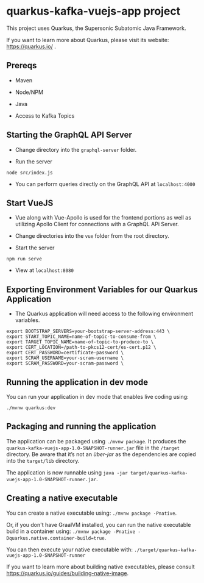 # quarkus-kafka-vuejs-app project

This project uses Quarkus, the Supersonic Subatomic Java Framework.

If you want to learn more about Quarkus, please visit its website: https://quarkus.io/ .

## Prereqs

- Maven

- Node/NPM

- Java

- Access to Kafka Topics

## Starting the GraphQL API Server

- Change directory into the `graphql-server` folder.

- Run the server

```shell
node src/index.js
```

- You can perform queries directly on the GraphQL API at `localhost:4000`

## Start VueJS

- Vue along with Vue-Apollo is used for the frontend portions as well as utilizing Apollo Client for connections with a GraphQL APi Server.

- Change directories into the `vue` folder from the root directory.

- Start the server

```shell
npm run serve
```

- View at `localhost:8080`

## Exporting Environment Variables for our Quarkus Application

- The Quarkus application will need access to the following environment variables.

```shell
export BOOTSTRAP_SERVERS=your-bootstrap-server-address:443 \
export START_TOPIC_NAME=name-of-topic-to-consume-from \
export TARGET_TOPIC_NAME=name-of-topic-to-produce-to \
export CERT_LOCATION=/path-to-pkcs12-cert/es-cert.p12 \
export CERT_PASSWORD=certificate-password \
export SCRAM_USERNAME=your-scram-username \
export SCRAM_PASSWORD=your-scram-password \
```

## Running the application in dev mode

You can run your application in dev mode that enables live coding using:
```
./mvnw quarkus:dev
```

## Packaging and running the application

The application can be packaged using `./mvnw package`.
It produces the `quarkus-kafka-vuejs-app-1.0-SNAPSHOT-runner.jar` file in the `/target` directory.
Be aware that it’s not an _über-jar_ as the dependencies are copied into the `target/lib` directory.

The application is now runnable using `java -jar target/quarkus-kafka-vuejs-app-1.0-SNAPSHOT-runner.jar`.

## Creating a native executable

You can create a native executable using: `./mvnw package -Pnative`.

Or, if you don't have GraalVM installed, you can run the native executable build in a container using: `./mvnw package -Pnative -Dquarkus.native.container-build=true`.

You can then execute your native executable with: `./target/quarkus-kafka-vuejs-app-1.0-SNAPSHOT-runner`

If you want to learn more about building native executables, please consult https://quarkus.io/guides/building-native-image.
